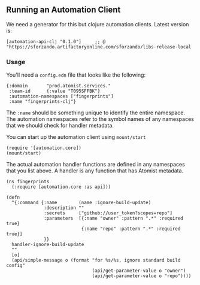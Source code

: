 ## Running an Automation Client

We need a generator for this but clojure automation clients.  Latest version is:

```
[automation-api-clj "0.1.0"]     ;; @ "https://sforzando.artifactoryonline.com/sforzando/libs-release-local
```

### Usage

You'll need a `config.edn` file that looks like the following:

```
{:domain       "prod.atomist.services."
 :team-id      {:value "T095SFFBK"}
 :automation-namespaces ["fingerprints"]
 :name "fingerprints-clj"}
```

The `:name` should be something unique to identify the entire namespace.  The automation namespaces
refer to the symbol names of any namespaces that we should check for handler metadata.

You can start up the automation client using `mount/start`

```
(require '[automation.core])
(mount/start)
```

The actual automation handler functions are defined in any namespaces that you list above.  A handler is any
function that has Atomist metadata.

```
(ns fingerprints
  (:require [automation.core :as api]))

(defn
  ^{:command {:name        (name :ignore-build-update)
              :description ""
              :secrets     ["github://user_token?scopes=repo"]
              :parameters  [{:name "owner" :pattern ".*" :required true}
                            {:name "repo" :pattern ".*" :required true}]
              }}
  handler-ignore-build-update
  ""
  [o]
  (api/simple-message o (format "for %s/%s, ignore standard build config"
                                (api/get-parameter-value o "owner")
                                (api/get-parameter-value o "repo"))))
```


